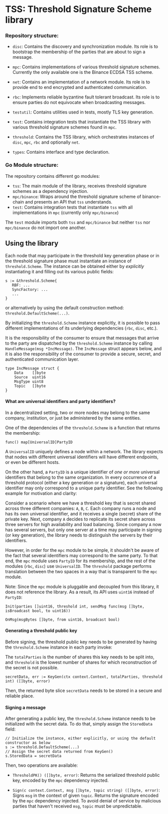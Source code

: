 # TSS: Threshold Signature Scheme library

### Repository structure:

- `disc`: Contains the discovery and synchronization module. Its role is to bootstrap the membership of the parties that are about to sign a message.

- `mpc`: Contains implementations of various threshold signature schemes. Currently the only available one is the Binance ECDSA TSS scheme. 

- `net`: Contains an implementation of a network module. Its role is to provide end to end encrypted and authenticated communication.

- `rbc`: Implements reliable byzantine fault tolerant broadcast. Its role is to ensure parties do not equivocate when broadcasting messages.

- `testutil`: Contains utilities used in tests, mostly TLS key generation.

- `test`: Contains integration tests that instantiate the TSS library with various threshold signature schemes found in `mpc`.

- `threshold`: Contains the TSS library, which orchestrates instances of `disc`, `mpc`, `rbc` and optionally `net`.

- `types`: Contains interface and type declaration.


### Go Module structure: 

The repository contains different go modules:

- `tss`: The main module of the library, receives threshold signature schemes as a dependency injection.
- `mpc/binance`: Wraps around the threshold signature scheme of binance-chain and presents an API that `tss` understands.
- `test`: Contains integration tests that instantiate `tss` with all implementations in `mpc` (currently only `mpc/binance`)

The `test` module imports both `tss` and `mpc/binance` but neither `tss` nor `mpc/binance` do not import one another. 


## Using the library

Each node that may participate in the threshold key generation phase or in the threshold signature phase must instantiate an instance of `threshold.Scheme`.
The instance can be obtained either by *explicitly* instantiating it and filling out its various public fields:

```
s := &threshold.Scheme{
   RBF: ...
   SyncFactory: ...
   ...
}
```

or alternatively by using the default construction method: `threshold.DefaultScheme(...)`.

By initializing the `threshold.Scheme` instance explicitly, it is possible to pass different implementations of its underlying dependencies (`rbc`, `disc`, etc.).

It is the responsibility of the consumer to ensure that messages that arrive to the party
are dispatched by the `threshold.Scheme` instance by calling `HandleMessage(msg *IncMessage)`.
The `IncMessage` struct appears below, and it is also the responsibility of the consumer to provide a secure, secret, and authenticated communication layer. 

```
type IncMessage struct {
	Data    []byte
	Source  uint16
	MsgType uint8
	Topic   []byte
}

```

#### What are universal identifiers and party identifiers? 

In a decentralized setting, two or more nodes may belong to the same company, institution, or just be administered by the same entities.


One of the dependencies of the `threshold.Scheme` is a function that returns the membership:

```
func() map[UniversalID]PartyID
```

A `UniversalID` uniquely defines a node within a network. The library expects that nodes with different universal identifiers will have different endpoints, or even be different hosts.

On the other hand, a `PartyID` is a unique identifier of *one or more* universal identifiers that belong to the same organization.
In every occurrence of a threshold protocol (either a key generation or a signature), each universal identifier may only correspond to a unique party identifier.
See the following example for motivation and clarity:


Consider a scenario where we have a threshold key that is secret shared across three different companies: `A`, `B`, `C`. 
Each company runs a node and has its own universal identifier, and it receives a single (secret) share of the private key.
Next, company `A` decides to replicate its secret share across three servers for high availability and load balancing.
Since company `A` now has several servers, but only one server at a time may participate in signing (or key generation), 
the library needs to distinguish the servers by their identifiers. 

However, in order for the `mpc` module to be simple, it shouldn't be aware of the fact that several identifiers may correspond to the same party.
To that end, the `mpc` module uses `PartyID` for its membership, and the rest of the modules (`rbc`, `disc`) use `UniversalID`. 
The `threshold` package performs translation between the two spaces in a way that is transparent to the `mpc` module. 

Note: Since the `mpc` module is pluggable and decoupled from this library, it does not reference the library. 
As a result, its API uses `uint16` instead of `PartyID`: 

```
Init(parties []uint16, threshold int, sendMsg func(msg []byte, isBroadcast bool, to uint16))

OnMsg(msgBytes []byte, from uint16, broadcast bool)
```

#### Generating a threshold public key

Before signing, the threshold public key needs to be generated by having the `threshold.Scheme` instance in each party invoke:

The `totalParties` is the number of shares this key needs to be split into, and `threshold` is the lowest number of shares
for which reconstruction of the secret is not possible.

```
secretData, err := KeyGen(ctx context.Context, totalParties, threshold int) ([]byte, error)
```

Then, the returned byte slice `secretData` needs to be stored in a secure and reliable place. 


#### Signing a message

After generating a public key, the `threshold.Scheme` instance needs to be initialized with the secret data.
To do that, simply assign the `StoredData` field:

```
// Initialize the instance, either explicitly, or using the default constructor as below
s := threshold.DefaultScheme(...)
// Assign the secret data returned from KeyGen()
s.StoredData = secretData
```

Then, two operations are available:

- `ThresholdPK() ([]byte, error)`: Returns the serialized threshold public key, encoded by the `mpc` dependency injected.


- `Sign(c context.Context, msg []byte, topic string) ([]byte, error)`: Signs `msg` in the context of given `topic`. Returns the signature encoded by the `mpc` dependency injected. 
To avoid denial of service by malicious parties that haven't received `msg`, `topic` must be unpredictable. 
